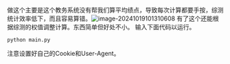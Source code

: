 做这个主要是这个教务系统没有帮我们算平均绩点，导致每次计算都要手按，综测统计效率低下，而且容易算错。![image-20241019101310608](https://github.com/user-attachments/assets/866005e7-9477-4ded-917e-b0c5b0de34c8)
有了这个还能根据综测的权值调整计算。东西简单但好处不小。
输入下面代码以运行。
```
python main.py
```
注意设置好自己的Cookie和User-Agent。
